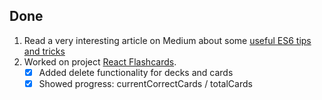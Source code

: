 ## Done
1. Read a very interesting article on Medium about some [useful ES6 tips and tricks](https://medium.freecodecamp.org/check-out-these-useful-ecmascript-2015-es6-tips-and-tricks-6db105590377)
2. Worked on project [React Flashcards](../Projects/React%20Flashcards).
    - [x] Added delete functionality for decks and cards
    - [x] Showed progress: currentCorrectCards / totalCards